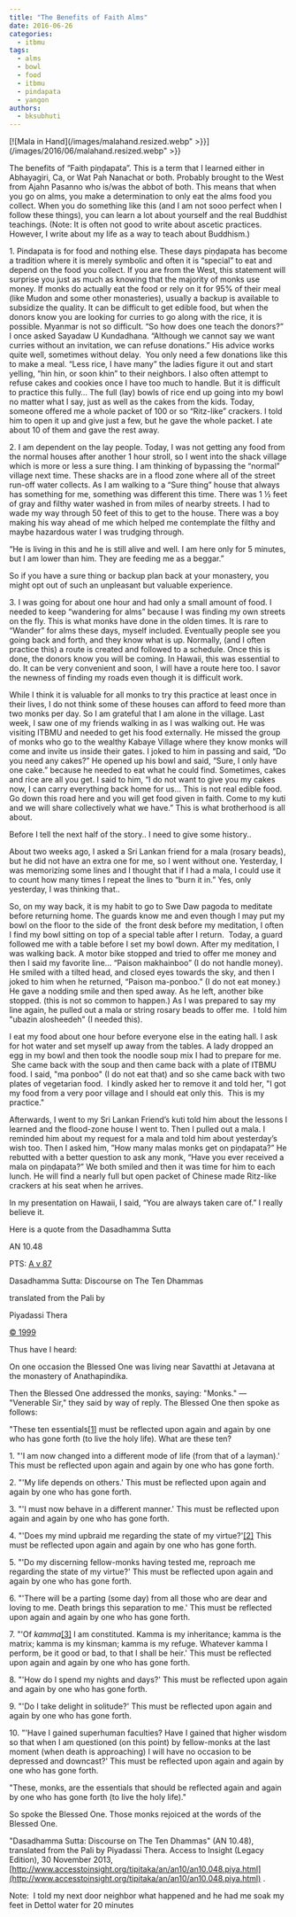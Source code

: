 ```yaml
---
title: "The Benefits of Faith Alms"
date: 2016-06-26
categories: 
  - itbmu
tags: 
  - alms
  - bowl
  - food
  - itbmu
  - pindapata
  - yangon
authors: 
  - bksubhuti
---
```


[![Mala in Hand](/images/malahand.resized.webp" >}}](/images/2016/06/malahand.resized.webp" >}}

The benefits of “Faith piṇḍapata”. This is a term that I learned either in Abhayagiri, Ca, or Wat Pah Nanachat or both. Probably brought to the West from Ajahn Pasanno who is/was the abbot of both. This means that when you go on alms, you make a determination to only eat the alms food you collect. When you do something like this (and I am not sooo perfect when I follow these things), you can learn a lot about yourself and the real Buddhist teachings. (Note: It is often not good to write about ascetic practices. However, I write about my life as a way to teach about Buddhism.)

1\. Pindapata is for food and nothing else. These days piṇḍapata has become a tradition where it is merely symbolic and often it is “special” to eat and depend on the food you collect. If you are from the West, this statement will surprise you just as much as knowing that the majority of monks use money. If monks do actually eat the food or rely on it for 95% of their meal (like Mudon and some other monasteries), usually a backup is available to subsidize the quality. It can be difficult to get edible food, but when the donors know you are looking for curries to go along with the rice, it is possible. Myanmar is not so difficult. “So how does one teach the donors?” I once asked Sayadaw U Kundadhana. “Although we cannot say we want curries without an invitation, we can refuse donations.” His advice works quite well, sometimes without delay.  You only need a few donations like this to make a meal. “Less rice, I have many” the ladies figure it out and start yelling, “hin hin, or soon khin” to their neighbors. I also often attempt to refuse cakes and cookies once I have too much to handle. But it is difficult to practice this fully… The full (lay) bowls of rice end up going into my bowl no matter what I say, just as well as the cakes from the kids. Today, someone offered me a whole packet of 100 or so “Ritz-like” crackers. I told him to open it up and give just a few, but he gave the whole packet. I ate about 10 of them and gave the rest away.

2\. I am dependent on the lay people. Today, I was not getting any food from the normal houses after another 1 hour stroll, so I went into the shack village which is more or less a sure thing. I am thinking of bypassing the “normal” village next time. These shacks are in a flood zone where all of the street run-off water collects. As I am walking to a “Sure thing” house that always has something for me, something was different this time. There was 1 ½ feet of gray and filthy water washed in from miles of nearby streets. I had to wade my way through 50 feet of this to get to the house. There was a boy making his way ahead of me which helped me contemplate the filthy and maybe hazardous water I was trudging through.

“He is living in this and he is still alive and well. I am here only for 5 minutes, but I am lower than him. They are feeding me as a beggar.”

So if you have a sure thing or backup plan back at your monastery, you might opt out of such an unpleasant but valuable experience.

3\. I was going for about one hour and had only a small amount of food. I needed to keep “wandering for alms” because I was finding my own streets on the fly. This is what monks have done in the olden times. It is rare to “Wander” for alms these days, myself included. Eventually people see you going back and forth, and they know what is up. Normally, (and I often practice this) a route is created and followed to a schedule. Once this is done, the donors know you will be coming. In Hawaii, this was essential to do. It can be very convenient and soon, I will have a route here too. I savor the newness of finding my roads even though it is difficult work.

While I think it is valuable for all monks to try this practice at least once in their lives, I do not think some of these houses can afford to feed more than two monks per day. So I am grateful that I am alone in the village. Last week, I saw one of my friends walking in as I was walking out. He was visiting ITBMU and needed to get his food externally. He missed the group of monks who go to the wealthy Kabaye Village where they know monks will come and invite us inside their gates. I joked to him in passing and said, “Do you need any cakes?” He opened up his bowl and said, “Sure, I only have one cake.” because he needed to eat what he could find. Sometimes, cakes and rice are all you get. I said to him, “I do not want to give you my cakes now, I can carry everything back home for us… This is not real edible food. Go down this road here and you will get food given in faith. Come to my kuti and we will share collectively what we have.” This is what brotherhood is all about.

Before I tell the next half of the story.. I need to give some history..

About two weeks ago, I asked a Sri Lankan friend for a mala (rosary beads), but he did not have an extra one for me, so I went without one. Yesterday, I was memorizing some lines and I thought that if I had a mala, I could use it to count how many times I repeat the lines to “burn it in.” Yes, only yesterday, I was thinking that..

So, on my way back, it is my habit to go to Swe Daw pagoda to meditate before returning home. The guards know me and even though I may put my bowl on the floor to the side of  the front desk before my meditation, I often I find my bowl sitting on top of a special table after I return.  Today, a guard followed me with a table before I set my bowl down. After my meditation, I was walking back. A motor bike stopped and tried to offer me money and then I said my favorite line… “Paison makhainboo” (I do not handle money). He smiled with a tilted head, and closed eyes towards the sky, and then I joked to him when he returned, “Paison ma-ponboo.” (I do not eat money.) He gave a nodding smile and then sped away. As he left, another bike stopped. (this is not so common to happen.) As I was prepared to say my line again, he pulled out a mala or string rosary beads to offer me.  I told him "ubazin alosheedeh" (I needed this).

I eat my food about one hour before everyone else in the eating hall. I ask for hot water and set myself up away from the tables. A lady dropped an egg in my bowl and then took the noodle soup mix I had to prepare for me.  She came back with the soup and then came back with a plate of ITBMU food. I said, "ma ponboo" (I do not eat that) and so she came back with two plates of vegetarian food.  I kindly asked her to remove it and told her, "I got my food from a very poor village and I should eat only this.  This is my practice."

Afterwards, I went to my Sri Lankan Friend’s kuti told him about the lessons I learned and the flood-zone house I went to. Then I pulled out a mala. I reminded him about my request for a mala and told him about yesterday’s wish too. Then I asked him, ”How many malas monks get on piṇḍapata?” He rebutted with a better question to ask any monk, “Have you ever received a mala on piṇḍapata?” We both smiled and then it was time for him to each lunch. He will find a nearly full but open packet of Chinese made Ritz-like crackers at his seat when he arrives.

In my presentation on Hawaii, I said, “You are always taken care of.” I really believe it.

Here is a quote from the Dasadhamma Sutta

AN 10.48

PTS: [A v 87](http://www.accesstoinsight.org/tipitaka/sltp/AN_V_utf8.html#pts.087 "Read the Pali source")

Dasadhamma Sutta: Discourse on The Ten Dhammas

translated from the Pali by

Piyadassi Thera

[© 1999](http://www.accesstoinsight.org/tipitaka/an/an10/an10.048.piya.html#F_termsOfUse "See copyright details")

Thus have I heard:

On one occasion the Blessed One was living near Savatthi at Jetavana at the monastery of Anathapindika.

Then the Blessed One addressed the monks, saying: "Monks." — "Venerable Sir," they said by way of reply. The Blessed One then spoke as follows:

"These ten essentials[\[1\]](http://www.accesstoinsight.org/tipitaka/an/an10/an10.048.piya.html#fn-1) must be reflected upon again and again by one who has gone forth (to live the holy life). What are these ten?

1\. "'I am now changed into a different mode of life (from that of a layman).' This must be reflected upon again and again by one who has gone forth.

2\. "'My life depends on others.' This must be reflected upon again and again by one who has gone forth.

3\. "'I must now behave in a different manner.' This must be reflected upon again and again by one who has gone forth.

4\. "'Does my mind upbraid me regarding the state of my virtue?'[\[2\]](http://www.accesstoinsight.org/tipitaka/an/an10/an10.048.piya.html#fn-2) This must be reflected upon again and again by one who has gone forth.

5\. "'Do my discerning fellow-monks having tested me, reproach me regarding the state of my virtue?' This must be reflected upon again and again by one who has gone forth.

6\. "'There will be a parting (some day) from all those who are dear and loving to me. Death brings this separation to me.' This must be reflected upon again and again by one who has gone forth.

7\. "'Of _kamma_[\[3\]](http://www.accesstoinsight.org/tipitaka/an/an10/an10.048.piya.html#fn-3) I am constituted. Kamma is my inheritance; kamma is the matrix; kamma is my kinsman; kamma is my refuge. Whatever kamma I perform, be it good or bad, to that I shall be heir.' This must be reflected upon again and again by one who has gone forth.

8\. "'How do I spend my nights and days?' This must be reflected upon again and again by one who has gone forth.

9\. "'Do I take delight in solitude?' This must be reflected upon again and again by one who has gone forth.

10\. "'Have I gained superhuman faculties? Have I gained that higher wisdom so that when I am questioned (on this point) by fellow-monks at the last moment (when death is approaching) I will have no occasion to be depressed and downcast?' This must be reflected upon again and again by one who has gone forth.

"These, monks, are the essentials that should be reflected again and again by one who has gone forth (to live the holy life)."

So spoke the Blessed One. Those monks rejoiced at the words of the Blessed One.

"Dasadhamma Sutta: Discourse on The Ten Dhammas" (AN 10.48), translated from the Pali by Piyadassi Thera. Access to Insight (Legacy Edition), 30 November 2013,[http://www.accesstoinsight.org/tipitaka/an/an10/an10.048.piya.html](http://www.accesstoinsight.org/tipitaka/an/an10/an10.048.piya.html) .

Note:  I told my next door neighbor what happened and he had me soak my feet in Dettol water for 20 minutes
